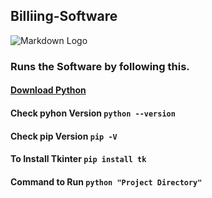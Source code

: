 ## Billiing-Software
![Markdown Logo](https://i.ibb.co/zJ8bq5J/Screenshot-672.png)

###   Runs the Software by following this.<br />
####  [Download Python](https://www.python.org/downloads/)
####  Check pyhon Version `python --version`
####  Check pip Version `pip -V`
####  To Install Tkinter `pip install tk`
####  Command to Run `python "Project Directory"`

